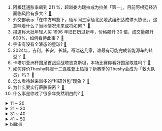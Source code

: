 1. 阿根廷通胀率飙到 211 %，超越委内瑞拉成为拉美「第一」，目前阿根廷经济面临风险有多大？ [:link:](https://www.zhihu.com/question/639225253)
2. 外交部表示「在中方斡旋下，缅军同三家缅北民地武组织达成停火协议」，这意味着什么？当地情况未来或将如何？ [:link:](https://www.zhihu.com/question/639209183)
3. 报道称大批年轻人买 1996 年旧日历过新年，价格飙升 30 倍，成交量飙升 600%，如何看待此事？ [:link:](https://www.zhihu.com/question/639224731)
4. 宇宙有没有全液态的星球? [:link:](https://www.zhihu.com/question/421523861)
5. 2024年，吉利，长安，长城，奇瑞这几家，谁最有可能完成新能源车的转型？ [:link:](https://www.zhihu.com/question/638082161)
6. 卡塔尔亚洲杯国足首战迎战塔吉克斯坦，本场比赛你看好国足取胜吗？ [:link:](https://www.zhihu.com/question/639220892)
7. 如何评价Theshy韩服十二连胜登上热搜？新赛季的Theshy会成为「救火队员」吗？ [:link:](https://www.zhihu.com/question/639163860)
8. 怎么看待越来越多的“科研外包”现象？ [:link:](https://www.zhihu.com/question/638737491)
9. 为什么要实行薪酬保密？ [:link:](https://www.zhihu.com/question/28079407)
10. 什么事是你过了很多年突然明白的? [:link:](https://www.zhihu.com/question/612650623)
<details>
<summary>11 ~ 20</summary>

11. 在国外乘坐火车是一种什么体验？ [:link:](https://www.zhihu.com/question/638918835)
12. 美国恢复从俄罗斯进口石油，如何评价？透露了哪些信息？ [:link:](https://www.zhihu.com/question/639180061)
13. 也门胡塞武装声明称美英发动 73 次袭击 造成 5 死 6 伤，目前该地区形势如何？ [:link:](https://www.zhihu.com/question/639218784)
14. 部分高校图书馆借阅量断崖式下降，甚至不足几年前的1/3。大学生真的不爱看纸质书了吗？ [:link:](https://www.zhihu.com/question/639188763)
15. 哈尔滨回礼蔓越莓引发「农业大摸底」，四川盛产鱼子酱、安徽盛产鹅肝，你的家乡有哪些「出乎意料」的特产？ [:link:](https://www.zhihu.com/question/639104559)
16. 特斯拉国产 Model 3 降至 24.59 万，Model Y 降至 25.89万，商业上如何解读？ [:link:](https://www.zhihu.com/question/639160953)
17. 如何利用 AI 快速阅读论文？ [:link:](https://www.zhihu.com/question/619529118)
18. 如何评价2024年1月12日米哈游虚拟偶像「鹿鸣」的直播? [:link:](https://www.zhihu.com/question/638758258)
19. 1 月 12 日三大指数收跌，环保股大涨，消费电子概念股调整，超 3700 股下跌，如何看待今日行情？ [:link:](https://www.zhihu.com/question/639164382)
20. 你会让猫咪进卧室陪你一起睡觉吗？ [:link:](https://www.zhihu.com/question/638362952)
</details>
<details>
<summary>21 ~ 30</summary>

21. 你玩《英雄联盟》极地大乱斗有什么经验分享？ [:link:](https://www.zhihu.com/question/575100972)
22. 抑郁症患者的大脑功能与健康人群存在怎样的差异？普通人如何在抑郁早期发现并进行防治？ [:link:](https://www.zhihu.com/question/633249740)
23. 兼顾户外性能的同时，如何给自己搭一套好看的「山系穿搭」？ [:link:](https://www.zhihu.com/question/481811515)
24. 我讨厌且看不起自私、人品差的人，而且还忍不住产生「厌恶感」，是我不对吗？这是种怎样的心理？ [:link:](https://www.zhihu.com/question/634850104)
25. 陕西人为什么吃面总是配蒜？ [:link:](https://www.zhihu.com/question/639180995)
26. 如何评价1月11日发布的荣耀magic6系列，有哪些突出卖点和不足？ [:link:](https://www.zhihu.com/question/639109183)
27. 如何快速获得一只陌生猫猫的好感度？ [:link:](https://www.zhihu.com/question/639067893)
28. 2024 LPL 春季赛揭幕战 BLG vs TES，这场比赛你更看好谁？ [:link:](https://www.zhihu.com/question/639181955)
29. 冬天如何保养汽车？需要注意哪些问题？ [:link:](https://www.zhihu.com/question/19894858)
30. 如何评价《崩坏：星穹铁道》真理医生角色PV——「愚不可及」？ [:link:](https://www.zhihu.com/question/639179586)
</details>
<details>
<summary>31 ~ 40</summary>

31. 总被老板当「枪」使，用来针对自己部门领导，该怎么办？ [:link:](https://www.zhihu.com/question/638525511)
32. 文笔挑战：“何人借我一壶酒，___________”你会怎么接下一句？ [:link:](https://www.zhihu.com/question/639262426)
33. 深圳一房子评估价 600 万降到 200 多万，造成这一现象的原因有哪些？ [:link:](https://www.zhihu.com/question/639023094)
34. 如果你见到80年前的人，你想对他们说什么？ [:link:](https://www.zhihu.com/question/635927650)
35. 你有哪些关于绿皮火车的记忆？ [:link:](https://www.zhihu.com/question/638919071)
36. 河南平顶山市一煤矿发生煤与瓦斯突出事故，8 人遇难 8 人失联，该矿负责人已被控制，具体情况如何？ [:link:](https://www.zhihu.com/question/639281464)
37. 2023 卡塔尔亚洲杯揭幕战：卡塔尔 3:0 黎巴嫩，阿菲夫双响，阿里破门，如何评价本场比赛？ [:link:](https://www.zhihu.com/question/639290377)
38. 证监会时隔两年多恢复召开新闻发布会，释放了完善信息发布机制、加强与市场沟通积极信号，哪些信息值得关注？ [:link:](https://www.zhihu.com/question/639220034)
39. 如何看待 Linux 内核邮件列表重启将内核中的 C 代码转换为 C++ 的讨论？ [:link:](https://www.zhihu.com/question/639186621)
40. 波音被审查，737 MAX 9 型客机有重大问题，公司市值蒸发超 150 亿元，哪些信息值得关注？ [:link:](https://www.zhihu.com/question/639288791)
</details>
<details>
<summary>41 ~ 50</summary>

41. 如何评价由臧溪川执导，陈建斌、胡军、邓家佳领衔刑侦剧《黑土无言》？ [:link:](https://www.zhihu.com/question/638924177)
42. 《繁花》中的泡饭，为何能抚慰人心？「泡饭」对于老上海人有怎样的意义？ [:link:](https://www.zhihu.com/question/638742269)
43. 荣耀 Magic6 标准版和 Pro 有哪些差别，该怎么选？ [:link:](https://www.zhihu.com/question/639160388)
44. 你摘抄过哪些教育方面经典名人语录？ [:link:](https://www.zhihu.com/question/593981729)
45. 铁路 12306 手机客户端推出春运期间学生、务工人员专区预约购票功能，将带来哪些帮助？ [:link:](https://www.zhihu.com/question/638910973)
46. 张艺谋导演的《第二十条》定档 2024 大年初一，对此你有何期待？ [:link:](https://www.zhihu.com/question/639167880)
47. 法院裁定「农妇卖 150 份粉蒸肉被判赔 5 万」案：准许撤诉，撤销原判，如何看待此事？ [:link:](https://www.zhihu.com/question/639164632)
48. 你住过性价比最高的酒店是在哪里？ [:link:](https://www.zhihu.com/question/638918812)
49. 冬季嘴唇总是干燥起皮，有哪些滋润温和的润唇膏推荐？ [:link:](https://www.zhihu.com/question/637633405)
50. 电视剧《繁花》，宝总如果失败后还有东山再起的机会吗？ [:link:](https://www.zhihu.com/question/638696819)
</details><details>
<summary>bilibili</summary>

</details>